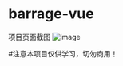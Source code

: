 # barrage-vue

项目页面截图
![image](https://github.com/wanyushu/barrage-vue/assets/55966772/41375028-644e-478c-8fe9-ec3e58cfa02e)

#注意本项目仅供学习，切勿商用！


